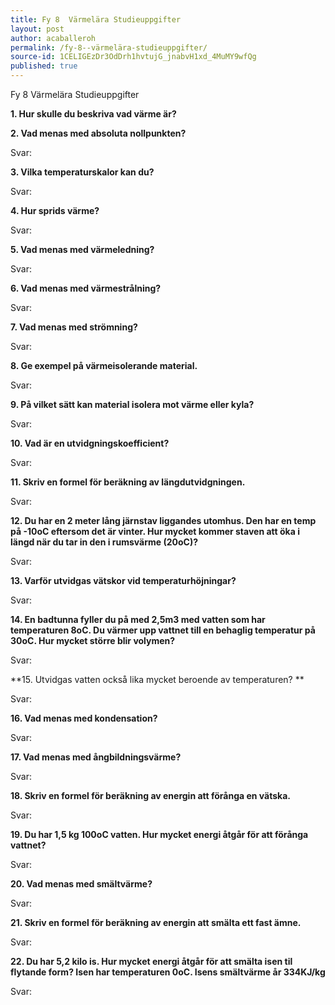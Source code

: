 ```yaml
---
title: Fy 8  Värmelära Studieuppgifter
layout: post
author: acaballeroh
permalink: /fy-8--värmelära-studieuppgifter/
source-id: 1CELIGEzDr3OdDrh1hvtujG_jnabvH1xd_4MuMY9wfQg
published: true
---
```

Fy 8  Värmelära Studieuppgifter                                         

 

**1. Hur skulle du beskriva vad värme är?**

 

 

**2. Vad menas med absoluta nollpunkten?** 

Svar:

 

 

**3. Vilka temperaturskalor kan du?**

Svar:

 

 

**4. Hur sprids värme?**

Svar:

 

 

**5. Vad menas med värmeledning?**

Svar:

 

**6. Vad menas med värmestrålning?**

Svar:

 

 

**7. Vad menas med strömning?**

Svar:

 

**8. Ge exempel på värmeisolerande material.**

Svar:

 

 

**9. På vilket sätt kan material isolera mot värme eller kyla?**

Svar:

 

 

**10. Vad är en utvidgningskoefficient?**

Svar: 

 

 

**11. Skriv en formel för beräkning av längdutvidgningen.**

 Svar:

**12. Du har en 2 meter lång järnstav liggandes utomhus. Den har en temp på -10****o****C eftersom det är vinter. Hur mycket kommer staven att öka i längd när du tar in den i rumsvärme (20****o****C)?**

Svar:

 

 

**13. Varför utvidgas vätskor vid temperaturhöjningar?**

Svar:

 

 

**14. En badtunna fyller du på med 2,5m****3**** med vatten som har temperaturen 8****o****C. Du värmer upp vattnet till en behaglig temperatur på 30****o****C. Hur mycket större blir volymen?**

 Svar:

 

 

**15. Utvidgas vatten också lika mycket beroende av temperaturen? **

Svar:

 

 

 

**16. Vad menas med kondensation?**

Svar:

 

 

**17. Vad menas med ångbildningsvärme?**

Svar:

 

 

**18. Skriv en formel för beräkning av energin att förånga en vätska.**

Svar:

 

**19.  Du har 1,5 kg 100****o****C vatten. Hur mycket energi åtgår för att förånga vattnet?**

Svar:

 

 

**20. Vad menas med smältvärme?**

Svar:

 

 

**21. Skriv en formel för beräkning av energin att smälta ett fast ämne.**

Svar:     

               

 

**22.  Du har 5,2 kilo is. Hur mycket energi åtgår för att smälta isen til flytande form? Isen har temperaturen 0****o****C. Isens smältvärme år 334KJ/kg**

Svar:

